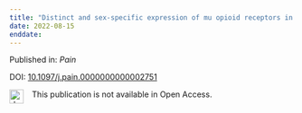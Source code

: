 ```yaml
---
title: "Distinct and sex-specific expression of mu opioid receptors in anterior cingulate and somatosensory S1 cortical areas"
date: 2022-08-15
enddate:
---
```


Published in: *Pain*

DOI: [10.1097/j.pain.0000000000002751](https://doi.org/10.1097/j.pain.0000000000002751)

<img src="https://upload.wikimedia.org/wikipedia/commons/thumb/0/0e/Closed_Access_logo_transparent.svg/1200px-Closed_Access_logo_transparent.svg.png" alt="drawing" width="25" align="left"/> &nbsp;&nbsp;&nbsp;This publication is not available in Open Access.



